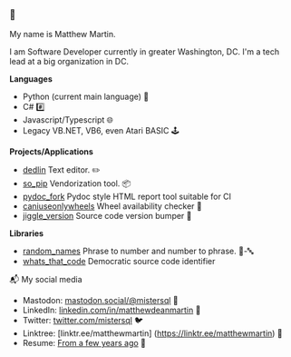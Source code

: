 ### 👋

My name is Matthew Martin.

I am Software Developer currently in greater Washington, DC. I'm a tech lead at a big organization in DC.

**Languages**

- Python (current main language) 🐍
- C# #️⃣
- Javascript/Typescript 🌐
- Legacy VB.NET, VB6, even Atari BASIC 🕹️

**Projects/Applications**

- [dedlin](https://github.com/matthewdeanmartin/dedlin) Text editor. ✏️
- [so_pip](https://github.com/matthewdeanmartin/so_pip) Vendorization tool. 📦
- [pydoc_fork](https://github.com/matthewdeanmartin/pydoc_fork) Pydoc style HTML report tool suitable for CI
- [caniuseonlywheels](https://github.com/matthewdeanmartin/caniuseonlywheels) Wheel availability checker 🎡
- [jiggle_version](https://github.com/matthewdeanmartin/jiggle_version) Source code version bumper 🔢

**Libraries**

- [random_names](https://github.com/matthewdeanmartin/random_names) Phrase to number and number to phrase. 🔢-🔤
- [whats_that_code](https://github.com/matthewdeanmartin/whats_that_code) Democratic source code identifier

📬 My social media

- Mastodon: [mastodon.social/@mistersql](https://mastodon.social/@mistersql) 🐘
- LinkedIn: [linkedin.com/in/matthewdeanmartin](https://linkedin.com/in/matthewdeanmartin) 🔗
- Twitter: [twitter.com/mistersql](http://twitter.com/mistersql) 🐦
- Linktree: \[linktr.ee/matthewmartin\] (https://linktr.ee/matthewmartin) 🌳
- Resume:  [From a few years ago](https://matthewdeanmartin.github.io/) 📄
